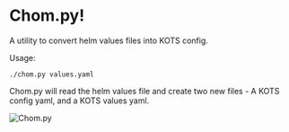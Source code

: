 # Chom.py!
A utility to convert helm values files into KOTS config.

Usage:
```
./chom.py values.yaml
```

Chom.py will read the helm values file and create two new files - A KOTS config yaml, and a KOTS values yaml.

![Chom.py](https://c.tenor.com/k0vFbggPYa0AAAAM/chiclemonster-eating.gif)

